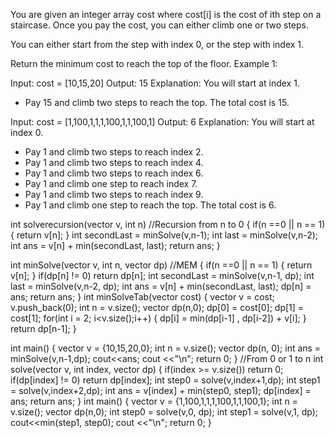 You are given an integer array cost where cost[i] is the cost of ith step on a staircase. Once you pay the cost, you can either climb one or two steps.

You can either start from the step with index 0, or the step with index 1.

Return the minimum cost to reach the top of the floor.
Example 1:

Input: cost = [10,15,20]
Output: 15
Explanation: You will start at index 1.
- Pay 15 and climb two steps to reach the top.
The total cost is 15.

Input: cost = [1,100,1,1,1,100,1,1,100,1]
Output: 6
Explanation: You will start at index 0.
- Pay 1 and climb two steps to reach index 2.
- Pay 1 and climb two steps to reach index 4.
- Pay 1 and climb two steps to reach index 6.
- Pay 1 and climb one step to reach index 7.
- Pay 1 and climb two steps to reach index 9.
- Pay 1 and climb one step to reach the top.
The total cost is 6.

int solverecursion(vector<int> v, int n) //Recursion from n to 0
{
    if(n ==0 || n == 1)
    {
        return v[n];
    }
    int secondLast = minSolve(v,n-1);
    int last = minSolve(v,n-2);
    int ans = v[n] + min(secondLast, last);
    return ans;
}

int minSolve(vector<int> v, int n, vector<int> dp) //MEM
{
    if(n ==0 || n == 1)
    {
        return v[n];
    }
    if(dp[n] != 0) return dp[n];
    int secondLast = minSolve(v,n-1, dp);
    int last = minSolve(v,n-2, dp);
    int ans = v[n] + min(secondLast, last);
    dp[n] = ans;
    return ans;
}
int minSolveTab(vector<int> cost)
{
    vector<int> v = cost;
    v.push_back(0);
    int n = v.size();
    vector<int> dp(n,0);
    dp[0] = cost[0];
    dp[1] = cost[1];
    for(int i = 2; i<v.size();i++)
    {
        dp[i] = min(dp[i-1] , dp[i-2]) + v[i];
    }
    return dp[n-1];
}

int main()
{
    vector<int> v = {10,15,20,0};
    int n = v.size();
    vector<int> dp(n, 0);
    int ans = minSolve(v,n-1,dp);
    cout<<ans;
    cout <<"\n";
    return 0;
}
//From 0 or 1 to n
int solve(vector<int> v, int index, vector<int> dp)
{
    if(index >= v.size()) return 0;
    if(dp[index] != 0) return dp[index];
    int step0 = solve(v,index+1,dp);
    int step1 = solve(v,index+2,dp);
    int ans =   v[index] + min(step0, step1);
    dp[index] = ans;
    return ans;
}
int main()
{
    vector<int> v = {1,100,1,1,1,100,1,1,100,1};
    int n = v.size();
    vector<int> dp(n,0);
    int step0 = solve(v,0, dp);
    int step1 = solve(v,1, dp);
    cout<<min(step1, step0);
    cout <<"\n";
    return 0;
}
